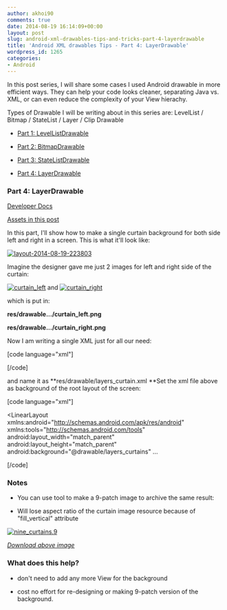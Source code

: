 ```yaml
---
author: akhoi90
comments: true
date: 2014-08-19 16:14:09+00:00
layout: post
slug: android-xml-drawables-tips-and-tricks-part-4-layerdrawable
title: 'Android XML drawables Tips - Part 4: LayerDrawable'
wordpress_id: 1265
categories:
- Android
---
```


In this post series, I will share some cases I used Android drawable in more efficient ways. They can help your code looks cleaner, separating Java vs. XML, or can even reduce the complexity of your View hierachy.





Types of Drawable I will be writing about in this series are: LevelList / Bitmap / StateList / Layer / Clip Drawable





<!-- more -->






    
  * [Part 1: LevelListDrawable](http://www.fantageek.com/1155/using-of-android-xml-drawables-part-1-levellistdrawable/)

    
  * [Part 2: BitmapDrawable](http://www.fantageek.com/1183/using-of-android-xml-drawables-part-2-bitmapdrawable/)

    
  * [Part 3: StateListDrawable](http://www.fantageek.com/1215/using-of-android-xml-drawables-part-3-statelistdrawable/)

    
  * [Part 4: LayerDrawable](http://www.fantageek.com/1265/android-xml-drawables-tips-and-tricks-part-4-layerdrawable/)





### Part 4: LayerDrawable



[Developer Docs](http://developer.android.com/reference/android/graphics/drawable/LayerDrawable.html)

[Assets in this post](http://www.fordesigner.com/maps/6575-0.htm)

In this part, I'll show how to make a single curtain background for both side left and right in a screen. This is what it'll look like:

[![layout-2014-08-19-223803](http://www.fantageek.com/wp-content/uploads/2014/08/layout-2014-08-19-223803-300x187.png)](http://www.fantageek.com/wp-content/uploads/2014/08/layout-2014-08-19-223803.png)



Imagine the designer gave me just 2 images for left and right side of the curtain:

[![curtain_left](http://www.fantageek.com/wp-content/uploads/2014/08/curtain_left-109x300.png)](http://www.fantageek.com/wp-content/uploads/2014/08/curtain_left.png) and [![curtain_right](http://www.fantageek.com/wp-content/uploads/2014/08/curtain_right-109x300.png)](http://www.fantageek.com/wp-content/uploads/2014/08/curtain_right.png)

which is put in:

**res/drawable.../curtain_left.png**

**res/drawable.../curtain_right.png**

Now I am writing a single XML just for all our need:

[code language="xml"]

<layer-list xmlns:android="http://schemas.android.com/apk/res/android">
 <item>
   <bitmap android:src="@drawable/curtain_left" android:gravity="left"/>
 </item>
 <item>
   <bitmap android:src="@drawable/curtain_right" android:gravity="right"/>
 </item>
</layer-list>

[/code]

and name it as **res/drawable/layers_curtain.xml
**Set the xml file above as background of the root layout of the screen:

[code language="xml"]

<LinearLayout xmlns:android="http://schemas.android.com/apk/res/android"
 xmlns:tools="http://schemas.android.com/tools"
 android:layout_width="match_parent"
 android:layout_height="match_parent"
 android:background="@drawable/layers_curtains"
...
>

</LinearLayout>

[/code]



### Notes






    
  * You can use tool to make a 9-patch image to archive the same result:

    
  * Will lose aspect ratio of the curtain image resource because of "fill_vertical" attribute



[![nine_curtains.9](http://www.fantageek.com/wp-content/uploads/2014/08/nine_curtains.9-232x300.png)](http://www.fantageek.com/wp-content/uploads/2014/08/nine_curtains.9.png)





[_Download above image_](http://www.fantageek.com/wp-content/uploads/2014/08/nine_curtains.9.png)





### What does this help?






    
  * don't need to add any more View for the background

    
  * cost no effort for re-designing or making 9-patch version of the background.


